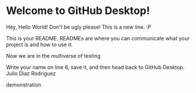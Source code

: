 # Welcome to GitHub Desktop!

Hey, Hello World!
Don't be ugly please!
This is a new line. :P

This is your README. READMEs are where you can communicate what your project is and how to use it.

Now we are in the multiverse of testing

Write your name on line 6, save it, and then head back to GitHub Desktop.
Julio Diaz Rodriguez

demonstration
